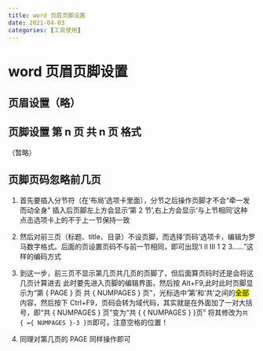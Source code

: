 ```yaml
---
title: word 页眉页脚设置
date: 2021-04-03
categories: [工具使用]
---
```


# word 页眉页脚设置

## 页眉设置（略）

## 页脚设置 第 n 页 共 n 页 格式

（暂略）

## 页脚页码忽略前几页

1. 首先要插入分节符（在‘布局’选项卡里面），分节之后操作页脚才不会“牵一发而动全身”
   插入后页脚左上方会显示‘第 2 节’,右上方会显示‘与上节相同’这种
   点击选项卡上的不于上一节保持一致

2. 然后对前三页（标题、title、目录）不设页脚，而选择‘页码’选项卡，编辑为罗马数字格式。后面的页设置页码不与前一节相同，即可出现‘Ⅰ Ⅱ Ⅲ 1 2 3……”这样的编码方式

3. 到这一步，前三页不显示第几页共几页的页脚了，但后面算页码时还是会将这几页计算进去
   此时要先进入页脚的编辑界面，然后按 Alt+F9,此时此时页脚显示为“第 { PAGE } 页 共 { NUMPAGES } 页”，光标选中‘第’和‘共’之间的<mark>全部</mark>内容，然后按下 Ctrl+F9，页码会转为域代码，其实就是在外面加了一对大括号，即“共 { NUMPAGES } 页”变为“共 { { NUMPAGES } }页”
   将其修改为`共  { ={ NUMPAGES }-3 }页`即可，注意空格的位置！
4. 同理对第几页的 PAGE 同样操作即可
